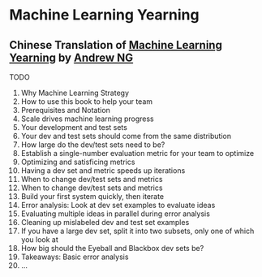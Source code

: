 # Machine Learning Yearning
## Chinese Translation of [Machine Learning Yearning]((http://www.mlyearning.org/)) by [Andrew NG](http://www.andrewng.org/)
TODO
1. Why Machine Learning Strategy 
2. How to use this book to help your team 
3. Prerequisites and Notation 
4. Scale drives machine learning progress 
5. Your development and test sets 
6. Your dev and test sets should come from the same distribution 
7. How large do the dev/test sets need to be? 
8. Establish a single-number evaluation metric for your team to optimize 
9. Optimizing and satisficing metrics 
10. Having a dev set and metric speeds up iterations 
11. When to change dev/test sets and metrics 
12. When to change dev/test sets and metrics 
13. Build your first system quickly, then iterate 
14. Error analysis: Look at dev set examples to evaluate ideas 
15. Evaluating multiple ideas in parallel during error analysis 
16. Cleaning up mislabeled dev and test set examples 
17. If you have a large dev set, split it into two subsets, only one of which you look at 
18. How big should the Eyeball and Blackbox dev sets be? 
19. Takeaways: Basic error analysis 
20. ...